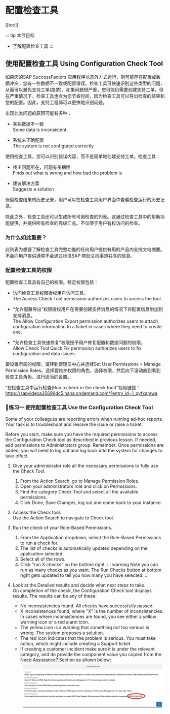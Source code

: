 # 配置检查工具

[[toc]]

::: tip 本节目标

- 了解配置检查工具
:::

## 使用配置检查工具 Using Configuration Check Tool

如果您的SAP SuccessFactors 应用程序以意外方式运行，则可能存在配置或数据冲突：您有一些数据不一致或配置错误。检查工具可快速识别这些类型的问题，从而可以避免支持工单(提票)。如果问题很严重，您可能仍需要创建支持工单，但在严重情况下，检查工具也会为您节省时间，因为检查工具可以导出检查的结果和您的配置。因此，支持工程师可以更快地识别问题。

出现此类问题的原因可能有多种：

- 某些数据不一致  
Some data is inconsistent

- 系统未正确配置  
The system is not configured correctly

使用检查工具，您可以识别错误内容，而不是简单地创建支持工单。检查工具：

- 找出问题所在，问题有多糟糕  
Finds out what is wrong and how bad the problem is

- 建议解决方案  
Suggests a solution

保留检查结果的历史记录，用户可以在检查工具用户界面中查看检查运行的历史记录。

除此之外，检查工具还可以生成所有可用检查的列表。这通过检查工具中的帮助功能提供，并提供所有检查的高级汇总。不仅限于用户有权访问的检查。

### 为什么如此重要？

此列表为想要了解检查工具完整功能的任何用户提供有用的产品内支持文档摘要。不会向用户提供通常不会通过标准SAP 帮助文档渠道共享的信息。

### 配置检查工具的权限

配置检查工具具有自己的权限。特定权限包括：

- 访问检查工具权限授权用户访问工具。  
The Access Check Tool permission authorizes users to access the tool.

- “允许配置导出”权限授权用户在需要创建支持消息的情况下将配置信息附加到支持消息。  
The Allow Configuration Export permission authorizes users to attach configuration information to a ticket in cases where they need to create one.

- “允许检查工具快速修复”权限授予用户修复配置和数据问题的权限。  
Allow Check Tool Quick Fix permission authorizes users to fix configuration and data issues.

要设置所需的权限，请转到管理员中心并选择Set User Permissions > Manage Permission Roles。选择要维护权限的角色，选择权限，然后向下滚动直到看到检查工具角色。进行适当的设置。

“在检查工具中运行检查(Run a check in the check tool)”视频链接：<https://sapvideoa35699dc5.hana.ondemand.com/?entry_id=1_qvfxamwa>

### :tada:练习一 使用配置检查工具 Use the Configuration Check Tool

Some of your colleagues are reporting errors when running ad-hoc reports. Your task is to troubleshoot and resolve the issue or raise a ticket.

Before you start, make sure you have the required permissions to access the Configuration Check tool as described in previous lesson. If needed, add permissions to Administrators group. Remember: Once permissions are added, you will need to log out and log back into the system for changes to take effect.

1. Give your administrator role all the necessary permissions to fully use the Check Tool.
    1. From the Action Search, go to Manage Permission Roles.
    2. Open your administrators role and click on Permissions.
    3. Find the category Check Tool and select all the available permissions.
    4. Click Done, Save Changes, log out and come back to your instance.

2. Access the Check tool.  
    Use the Action Search to navigate to Check tool.

3. Run the check of your Role-Based Permissions.
    1. From the Application dropdown, select the Role-Based Permissions to run a check for.
    2. The list of checks is automatically updated depending on the application selected.
    3. Select all of the rows.
    4. Click “run X checks” on the bottom right.
    ::: warning Note
    you can run as many checks as you want. The Run Checks button at bottom right gets updated to tell you how many you have selected.
    :::

4. Look at the Detailed results and decide what next steps to take.  
    On completion of the check, the Configuration Check tool displays results. The results can be any of these:  
    - No inconsistencies found. All checks have successfully passed.
    - X inconsistences found, where "X" is the number of inconsistencies. In cases where inconsistences are found, you see either a yellow warning icon or a red alarm icon.
    - The yellow icon is a warning that something not too serious is wrong. The system proposes a solution.
    - The red icon indicates that the problem is serious. You must take action, which might include creating a Support ticket.
    - If creating a customer incident make sure it is under the relevant category, and do provide the component value you copied from the Need Assistance? Section as shown below:
    ![Detailed Results](./img/20220509175113.png)
